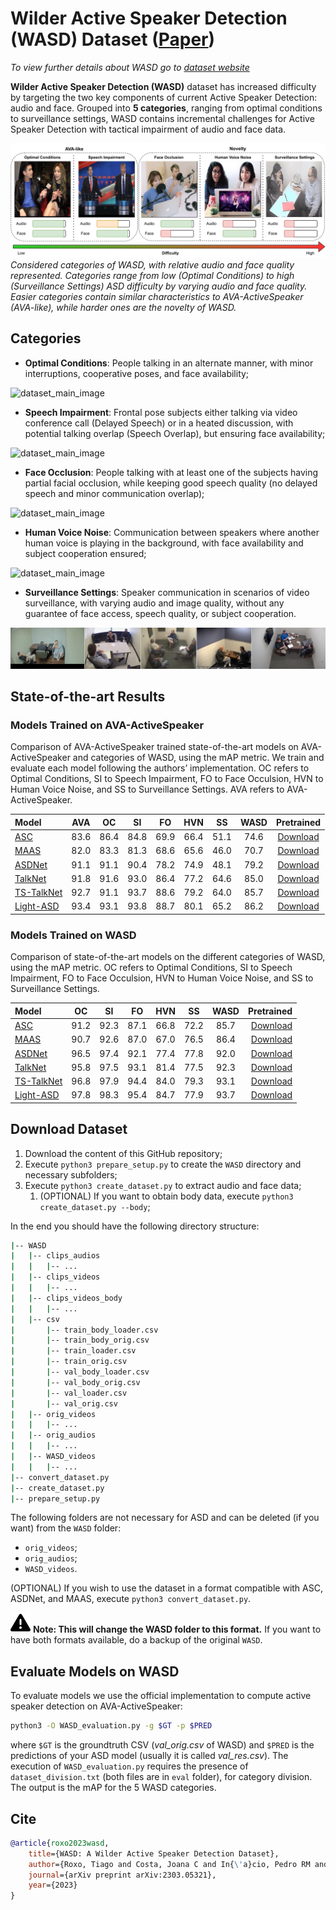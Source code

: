 # Wilder Active Speaker Detection (WASD) Dataset ([Paper](https://arxiv.org/pdf/2303.05321.pdf))

*To view further details about WASD go to [dataset website](https://tiago-roxo.github.io/WASD/)*

**Wilder Active Speaker Detection (WASD)** dataset has increased difficulty by targeting the two key components of current Active Speaker Detection: audio and face. Grouped into **5 categories**, ranging from optimal conditions to surveillance settings, WASD contains incremental challenges for Active Speaker Detection with tactical impairment of audio and face data. 

![dataset_main_image](images/dataset_main_image.png)
*Considered categories of WASD, with relative audio and face quality represented. Categories range from low (Optimal Conditions) to high (Surveillance Settings) ASD difficulty by varying audio and face quality. Easier categories contain similar characteristics to AVA-ActiveSpeaker (AVA-like), while harder ones are the novelty of WASD.*



## Categories

*   **Optimal Conditions**: People talking in an alternate manner, with minor interruptions, cooperative poses, and face availability;

![dataset_main_image](images/OC_5_images.png)

*   **Speech Impairment**: Frontal pose subjects either talking via video conference call (Delayed Speech) or in a heated discussion, with potential talking overlap (Speech Overlap), but ensuring face availability;

![dataset_main_image](images/SI_5_images.png)

*   **Face Occlusion**: People talking with at least one of the subjects having partial facial occlusion, while keeping good speech quality (no delayed speech and minor communication overlap);

![dataset_main_image](images/FO_5_images.png)

*   **Human Voice Noise**: Communication between speakers where another human voice is playing in the background, with face availability and subject cooperation ensured;

![dataset_main_image](images/HVN_5_images.png)

*   **Surveillance Settings**: Speaker communication in scenarios of video surveillance, with varying audio and image quality, without any guarantee of face access, speech quality, or subject cooperation.

![dataset_main_image](images/SS_5_images.png)



## State-of-the-art Results

### Models Trained on AVA-ActiveSpeaker
Comparison of AVA-ActiveSpeaker trained state-of-the-art models on AVA-ActiveSpeaker and categories of WASD, using the mAP metric. We train and evaluate each model following the authors’ implementation. OC refers to Optimal Conditions, SI to Speech Impairment, FO to Face Occulsion, HVN to Human Voice Noise, and SS to Surveillance Settings. AVA refers to AVA-ActiveSpeaker.

| Model                                                        | AVA       | OC        | SI        | FO        | HVN       | SS        | WASD      | Pretrained |
|:-------------------------------------------------------------|:---------:|:---------:|:---------:|:---------:|:---------:|:---------:|:---------:|:----------:|
| [ASC](https://github.com/fuankarion/active-speakers-context) | 83.6      | 86.4      | 84.8      | 69.9      | 66.4      | 51.1      | 74.6      | [Download](https://drive.google.com/file/d/12Gnq-Wg0iWK4xCBpkdAXzOXSXJDqcC1f/view?usp=drivesdk)   |
| [MAAS](https://github.com/fuankarion/MAAS)                   | 82.0      | 83.3      | 81.3      | 68.6      | 65.6      | 46.0      | 70.7      | [Download](https://drive.google.com/file/d/1Wm4mNJSWAthpoiD-Q0fJTKcUeq9hMExm/view?usp=drivesdk)   |
| [ASDNet](https://github.com/okankop/ASDNet)                  | 91.1      | 91.1      | 90.4      | 78.2      | 74.9      | 48.1      | 79.2      | [Download](https://drive.google.com/file/d/1ipG2okoRhKGUj57xxBg5Ojjq58P6Wy50/view?usp=drivesdk)   |
| [TalkNet](https://github.com/TaoRuijie/TalkNet-ASD)          | 91.8      | 91.6      | 93.0      | 86.4      | 77.2      | 64.6      | 85.0      | [Download](https://drive.google.com/file/d/1Cl3eWyh8rXMj-9SKE5YtZtHAavskklA8/view?usp=drivesdk)   |
| [TS-TalkNet](https://github.com/Jiang-Yidi/TS-TalkNet)       | 92.7      | 91.1      | 93.7      | 88.6      | 79.2      | 64.0      | 85.7      | [Download](https://drive.google.com/file/d/1DMr-taDZvUjUUxDVWUDudghbhaFuzvag/view?usp=drivesdk)   |
| [Light-ASD](https://github.com/Junhua-Liao/Light-ASD)        | 93.4      | 93.1      | 93.8      | 88.7      | 80.1      | 65.2      | 86.2      | [Download](https://drive.google.com/file/d/1J6rAY5bO9Pmqa1J2G2gFiuFJFvtX1Xdj/view?usp=drivesdk)   |

### Models Trained on WASD
Comparison of state-of-the-art models on the different categories of WASD, using the mAP metric. OC refers to Optimal Conditions, SI to Speech Impairment, FO to Face Occulsion, HVN to Human Voice Noise, and SS to Surveillance Settings.

| Model                                                        | OC        | SI        | FO        | HVN       | SS        | WASD      | Pretrained  |
|:-------------------------------------------------------------|:---------:|:---------:|:---------:|:---------:|:---------:|:---------:|------------:|
| [ASC](https://github.com/fuankarion/active-speakers-context) | 91.2      | 92.3      | 87.1      | 66.8      | 72.2      | 85.7      | [Download](https://drive.google.com/file/d/1E57buSg0UuMJ1-AmK4iHGGp0Kf5EjNus/view?usp=drivesdk)    |
| [MAAS](https://github.com/fuankarion/MAAS)                   | 90.7      | 92.6      | 87.0      | 67.0      | 76.5      | 86.4      | [Download](https://drive.google.com/file/d/1995K_ADuiGhg4PSpnpljzpWy0-FkVhBl/view?usp=drivesdk)    |
| [ASDNet](https://github.com/okankop/ASDNet)                  | 96.5      | 97.4      | 92.1      | 77.4      | 77.8      | 92.0      | [Download](https://drive.google.com/file/d/1nSUuPnUzVL2fheK9kgv4-So1KJ4qjPfI/view?usp=drivesdk)    |
| [TalkNet](https://github.com/TaoRuijie/TalkNet-ASD)          | 95.8      | 97.5      | 93.1      | 81.4      | 77.5      | 92.3      | [Download](https://drive.google.com/file/d/1Zb6wlC3944vmjlmaNohvLBaiBfWSXMHc/view?usp=drivesdk)    |
| [TS-TalkNet](https://github.com/Jiang-Yidi/TS-TalkNet)       | 96.8      | 97.9      | 94.4      | 84.0      | 79.3      | 93.1      | [Download](https://drive.google.com/file/d/1pUkAwKwN2hjjy15fJp63ZcME9Mb_54Gf/view?usp=drivesdk)    |
| [Light-ASD](https://github.com/Junhua-Liao/Light-ASD)        | 97.8      | 98.3      | 95.4      | 84.7      | 77.9      | 93.7      | [Download](https://drive.google.com/file/d/13bk0iNBZzxNAOq5aAQf4GsLbr4zSePfI/view?usp=drivesdk)    |



## Download Dataset

1. Download the content of this GitHub repository;
2. Execute `python3 prepare_setup.py` to create the `WASD` directory and necessary subfolders;
3. Execute `python3 create_dataset.py` to extract audio and face data;
    1. (OPTIONAL) If you want to obtain body data, execute `python3 create_dataset.py --body`;

In the end you should have the following directory structure:
```bash
|-- WASD
|   |-- clips_audios
|   |   |-- ...
|   |-- clips_videos
|   |   |-- ...
|   |-- clips_videos_body
|   |   |-- ...
|   |-- csv
|       |-- train_body_loader.csv
|       |-- train_body_orig.csv
|       |-- train_loader.csv
|       |-- train_orig.csv
|       |-- val_body_loader.csv
|       |-- val_body_orig.csv
|       |-- val_loader.csv
|       |-- val_orig.csv
|   |-- orig_videos
|   |   |-- ...
|   |-- orig_audios
|   |   |-- ...
|   |-- WASD_videos
|   |   |-- ...
|-- convert_dataset.py
|-- create_dataset.py
|-- prepare_setup.py
```
The following folders are not necessary for ASD and can be deleted (if you want) from the `WASD` folder:
* `orig_videos`;
* `orig_audios`;
* `WASD_videos`.

(OPTIONAL) If you wish to use the dataset in a format compatible with ASC, ASDNet, and MAAS, execute `python3 convert_dataset.py`. 

![Warning](images/triangle-exclamation-solid.png) **Note: This will change the WASD folder to this format.** If you want to have both formats available, do a backup of the original `WASD`.



## Evaluate Models on WASD

To evaluate models we use the official implementation to compute active speaker detection on AVA-ActiveSpeaker:

```bash
python3 -O WASD_evaluation.py -g $GT -p $PRED
```
where `$GT` is the groundtruth CSV (*val_orig.csv* of WASD) and `$PRED` is the predictions of your ASD model (usually it is called *val_res.csv*). The execution of `WASD_evaluation.py` requires the presence of `dataset_division.txt` (both files are in `eval` folder), for category division. The output is the mAP for the 5 WASD categories.


## Cite

```bibtex
@article{roxo2023wasd,
    title={WASD: A Wilder Active Speaker Detection Dataset},
    author={Roxo, Tiago and Costa, Joana C and In{\'a}cio, Pedro RM and Proen{\c{c}}a, Hugo},
    journal={arXiv preprint arXiv:2303.05321},
    year={2023}
}
```
